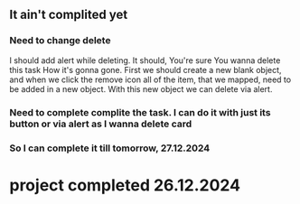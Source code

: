 ## It ain't complited yet


### Need to change delete
I should add alert while deleting. It should, You're sure You wanna delete this task
How it's gonna gone. First we should create a new blank object, and when we click the remove icon
all of the item, that we mapped, need to be added in a new object. With this new object we can delete via alert.


### Need to complete complite the task. I can do it with just its button or via alert as I wanna delete card


### So I can complete it till tomorrow, 27.12.2024


# project completed 26.12.2024